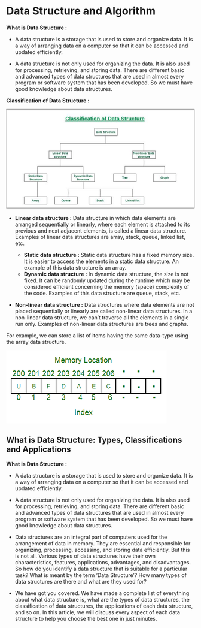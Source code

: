 # Data Structure and Algorithm

__What is Data Structure :__

- A data structure is a storage that is used to store and organize data. It is a way of arranging data on a computer so that it can be accessed and updated efficiently.

- A data structure is not only used for organizing the data. It is also used for processing, retrieving, and storing data. There are different basic and advanced types of data structures that are used in almost every program or software system that has been developed. So we must have good knowledge about data structures.

__Classification of Data Structure :__

![Classification of Data Structure](images/ClassificationofDataStructure.jpg)

- __Linear data structure :__ Data structure in which data elements are arranged sequentially or linearly, where each element is attached to its previous and next adjacent elements, is called a linear data structure. 
Examples of linear data structures are array, stack, queue, linked list, etc.
  - __Static data structure :__ Static data structure has a fixed memory size. It is easier to access the elements in a static data structure. An example of this data structure is an array.
  - __Dynamic data structure :__ In dynamic data structure, the size is not fixed. It can be randomly updated during the runtime which may be considered efficient concerning the memory (space) complexity of the code. Examples of this data structure are queue, stack, etc.

- __Non-linear data structure :__ Data structures where data elements are not placed sequentially or linearly are called non-linear data structures. In a non-linear data structure, we can’t traverse all the elements in a single run only. Examples of non-linear data structures are trees and graphs.

For example, we can store a list of items having the same data-type using the array data structure.

![Array Data Structure](images/array-2.png)

## What is Data Structure: Types, Classifications and Applications

__What is Data Structure :__

- A data structure is a storage that is used to store and organize data. It is a way of arranging data on a computer so that it can be accessed and updated efficiently.

- A data structure is not only used for organizing the data. It is also used for processing, retrieving, and storing data. There are different basic and advanced types of data structures that are used in almost every program or software system that has been developed. So we must have good knowledge about data structures. 

- Data structures are an integral part of computers used for the arrangement of data in memory. They are essential and responsible for organizing, processing, accessing, and storing data efficiently. But this is not all. Various types of data structures have their own characteristics, features, applications, advantages, and disadvantages. So how do you identify a data structure that is suitable for a particular task? What is meant by the term ‘Data Structure’? How many types of data structures are there and what are they used for?

- We have got you covered. We have made a complete list of everything about what data structure is, what are the types of data structures, the classification of data structures, the applications of each data structure, and so on. In this article, we will discuss every aspect of each data structure to help you choose the best one in just minutes.











